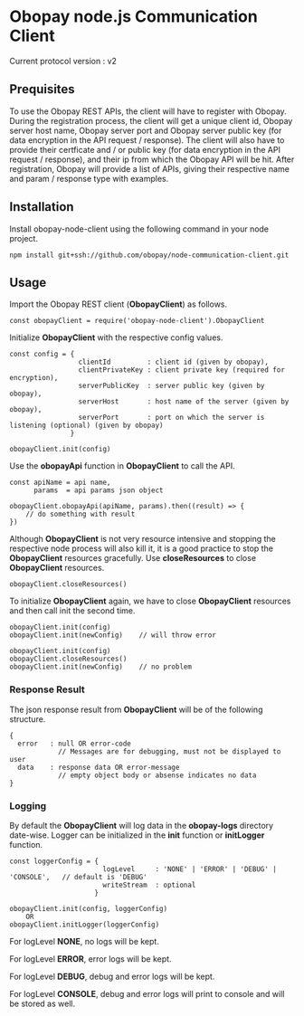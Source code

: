 # Obopay node.js Communication Client

Current protocol version : v2

## Prequisites

To use the Obopay REST APIs, the client will have to register with Obopay. During the registration process, the client will get a unique client id, Obopay server host name, Obopay server port and Obopay server public key (for data encryption in the API request / response). The client will also have to provide their certficate and / or public key (for data encryption in the API request / response), and their ip from which the Obopay API will be hit. After registration, Obopay will provide a list of APIs, giving their respective name and param / response type with examples.

## Installation

Install obopay-node-client using the following command in your node project.

	npm install git+ssh://github.com/obopay/node-communication-client.git

## Usage

Import the Obopay REST client (**ObopayClient**) as follows.

	const obopayClient = require('obopay-node-client').ObopayClient


Initialize **ObopayClient** with the respective config values.

	const config = {
	                 clientId         : client id (given by obopay),
	                 clientPrivateKey : client private key (required for encryption),
	                 serverPublicKey  : server public key (given by obopay),
	                 serverHost       : host name of the server (given by obopay),
	                 serverPort       : port on which the server is listening (optional) (given by obopay)
	               }

	obopayClient.init(config)

Use the **obopayApi** function in **ObopayClient** to call the API.

	const apiName = api name,
          params  = api params json object

	obopayClient.obopayApi(apiName, params).then((result) => {
		// do something with result
	})

Although **ObopayClient** is not very resource intensive and stopping the respective node process will also kill it, it is a good practice to stop the **ObopayClient** resources gracefully. Use **closeResources** to close **ObopayClient** resources.

	obopayClient.closeResources()

To initialize  **ObopayClient** again, we have to close **ObopayClient** resources and then call init the second time.

	obopayClient.init(config)
	obopayClient.init(newConfig)	// will throw error

	obopayClient.init(config)
	obopayClient.closeResources()
	obopayClient.init(newConfig)	// no problem


### Response Result

The json response result from **ObopayClient** will be of the following structure.

    {
      error   : null OR error-code
                // Messages are for debugging, must not be displayed to user
      data    : response data OR error-message
                // empty object body or absense indicates no data
	}

### Logging

By default the **ObopayClient** will log data in the **obopay-logs** directory date-wise. Logger can be initialized in the **init** function or **initLogger** function.

	const loggerConfig = {
                           logLevel     : 'NONE' | 'ERROR' | 'DEBUG' | 'CONSOLE',	// default is 'DEBUG'
                           writeStream  : optional
                         }

	obopayClient.init(config, loggerConfig)
		OR
	obopayClient.initLogger(loggerConfig)

For logLevel **NONE**, no logs will be kept.

For logLevel **ERROR**, error logs will be kept.

For logLevel **DEBUG**, debug and error logs will be kept.

For logLevel **CONSOLE**, debug and error logs will print to console and will be stored as well.